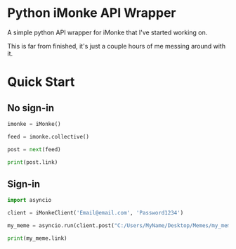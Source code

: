# Python iMonke API Wrapper
A simple python API wrapper for iMonke that I've started working on.

This is far from finished, it's just a couple hours of me messing around with it.

# Quick Start
## No sign-in
```py
imonke = iMonke()

feed = imonke.collective()

post = next(feed)

print(post.link)
```
## Sign-in
```py
import asyncio

client = iMonkeClient('Email@email.com', 'Password1234')

my_meme = asyncio.run(client.post("C:/Users/MyName/Desktop/Memes/my_meme.jpg")

print(my_meme.link)
```
